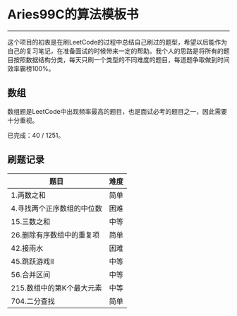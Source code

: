 # Aries99C的算法模板书

---

这个项目的初衷是在刷LeetCode的过程中总结自己刷过的题型，希望以后能作为自己的复习笔记，在准备面试的时候带来一定的帮助。我个人的思路是将所有的题目按照数据结构分类，每天只刷一个类型的不同难度的题目，每道题争取做到时间效率霸榜100%。

## 数组

数组题是LeetCode中出现频率最高的题目，也是面试必考的题目之一，因此需要十分重视。

已完成：40 / 1251。

## 刷题记录

| 题目 | 难度 |
| ---------- | :----: |
| 1.两数之和 | 简单 |
| 4.寻找两个正序数组的中位数 | 困难 |
| 15.三数之和 | 中等 |
| 26.删除有序数组中的重复项 | 简单 |
| 42.接雨水 | 困难 |
| 45.跳跃游戏Ⅱ | 中等 |
| 56.合并区间 | 中等 |
| 215.数组中的第K个最大元素 | 中等 |
| 704.二分查找 | 简单 |


